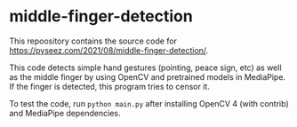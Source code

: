# middle-finger-detection

This repoository contains the source code for https://pyseez.com/2021/08/middle-finger-detection/.

This code detects simple hand gestures (pointing, peace sign, etc) as well as the middle finger
by using OpenCV and pretrained models in MediaPipe.
If the finger is detected, this program tries to censor it.

To test the code, run `python main.py`
after installing OpenCV 4 (with contrib) and MediaPipe dependencies.

